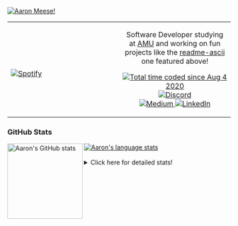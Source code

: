 [![Aaron Meese!](https://user-images.githubusercontent.com/17814535/88975338-a2aabf00-d27f-11ea-963f-8a19608716b4.png)](https://github.com/ajmeese7/readme-ascii "README ASCII")

<!-- Modified from project here: https://github.com/novatorem/novatorem -->
<table width="100%"> 
  <tr>
  <td width="50%">
      
&nbsp; <br> [![Spotify](https://ajmeese7.vercel.app/api/spotify)](https://open.spotify.com/user/ajmeese)

  </td>
  <td width="50%">
    <p align="center">
    Software Developer studying at <a href="https://www.amu.apus.edu/">AMU</a> and working on fun 
    projects like the <a href="https://github.com/ajmeese7/readme-ascii">readme-ascii</a> one featured above!
    </p>
    <p align="center">
      <a href="https://wakatime.com/@f726891d-3b02-46cd-9b60-e8c59f9e2b14">
        <img src="https://wakatime.com/badge/user/f726891d-3b02-46cd-9b60-e8c59f9e2b14.svg" alt="Total time coded since Aug 4 2020" title="WakaTime" />
      </a>
      <a href="http://link.aaronmeese.com/discord">
        <img src="https://img.shields.io/badge/discord-ajmeese7%234835-369?style=flat-square&logo=discord&logoColor=white&color=purple" alt="Discord" title="Discord">
      </a>
      <br />
      <a href="https://link.aaronmeese.com/medium">
        <img src="https://img.shields.io/badge/medium-ajmeese7-1DB954?style=flat-square&logo=medium&logoColor=white" alt="Medium" title="Medium">
      </a>
      <a href="https://link.aaronmeese.com/linkedin">
        <img src="https://img.shields.io/badge/linkedIn-aaronmeese-1DB954?style=flat-square&logo=linkedin&logoColor=white&color=blue" alt="LinkedIn" title="LinkedIn">
      </a>
    </p>
  </td>

</table>

[//]: <> (The `&nbsp;` is to have Aphelion take up more space)

### GitHub Stats ###

<a href="https://profile-summary-for-github.com/user/ajmeese7">
  <img align="left" height="170px" src="https://github-readme-stats.vercel.app/api?username=ajmeese7&show_icons=true&line_height=27&count_private=true" alt="Aaron's GitHub stats"/>
  <img src="https://github-readme-stats.vercel.app/api/top-langs/?username=ajmeese7&hide_langs_below=5&layout=compact" alt="Aaron's language stats"/>
</a>

<br />
<br />
<details>
<summary>Click here for detailed stats!</summary>

### :zap: Recent Activity
<!--START_SECTION:activity-->
1. ❗️ Opened issue [#294](https://github.com/1j01/jspaint/issues/294) in [1j01/jspaint](https://github.com/1j01/jspaint)
2. 🗣 Commented on [#283](https://github.com/1j01/jspaint/issues/283) in [1j01/jspaint](https://github.com/1j01/jspaint)
3. ❗️ Closed issue [#52](https://github.com/dwyl/phoenix-liveview-counter-tutorial/issues/52) in [dwyl/phoenix-liveview-counter-tutorial](https://github.com/dwyl/phoenix-liveview-counter-tutorial)
4. 🎉 Merged PR [#70](https://github.com/dwyl/phoenix-liveview-counter-tutorial/pull/70) in [dwyl/phoenix-liveview-counter-tutorial](https://github.com/dwyl/phoenix-liveview-counter-tutorial)
5. 💪 Opened PR [#5665](https://github.com/refined-github/refined-github/pull/5665) in [refined-github/refined-github](https://github.com/refined-github/refined-github)
<!--END_SECTION:activity-->

### 🧐 Waka Stats
<!--START_SECTION:waka-->
![Code Time](http://img.shields.io/badge/Code%20Time-1%2C032%20hrs%2014%20mins-blue)

**🐱 My GitHub Data** 

> 🏆 705 Contributions in the Year 2022
 > 
> 📦 339.7 kB Used in GitHub's Storage 
 > 
> 💼 Opted to Hire
 > 
> 📜 75 Public Repositories 
 > 
> 🔑 28 Private Repositories  
 > 
**I'm an Early 🐤** 

```text
🌞 Morning    249 commits    ██████░░░░░░░░░░░░░░░░░░░   23.83% 
🌆 Daytime    383 commits    █████████░░░░░░░░░░░░░░░░   36.65% 
🌃 Evening    400 commits    █████████░░░░░░░░░░░░░░░░   38.28% 
🌙 Night      13 commits     ░░░░░░░░░░░░░░░░░░░░░░░░░   1.24%

```
📅 **I'm Most Productive on Sunday** 

```text
Monday       130 commits    ███░░░░░░░░░░░░░░░░░░░░░░   12.44% 
Tuesday      154 commits    ███░░░░░░░░░░░░░░░░░░░░░░   14.74% 
Wednesday    124 commits    ███░░░░░░░░░░░░░░░░░░░░░░   11.87% 
Thursday     151 commits    ███░░░░░░░░░░░░░░░░░░░░░░   14.45% 
Friday       118 commits    ██░░░░░░░░░░░░░░░░░░░░░░░   11.29% 
Saturday     171 commits    ████░░░░░░░░░░░░░░░░░░░░░   16.36% 
Sunday       197 commits    ████░░░░░░░░░░░░░░░░░░░░░   18.85%

```


📊 **This Week I Spent My Time On** 

```text
⌚︎ Time Zone: America/New_York

💬 Programming Languages: 
PHP                      1 hr 22 mins        ███████░░░░░░░░░░░░░░░░░░   30.45% 
Bash                     1 hr 16 mins        ███████░░░░░░░░░░░░░░░░░░   28.3% 
JavaScript               48 mins             ████░░░░░░░░░░░░░░░░░░░░░   17.98% 
JSON                     16 mins             █░░░░░░░░░░░░░░░░░░░░░░░░   6.19% 
Markdown                 14 mins             █░░░░░░░░░░░░░░░░░░░░░░░░   5.42%

🐱‍💻 Projects: 
karameese.com            3 hrs 25 mins       ███████████████████░░░░░░   75.71% 
aaronmeese.com           48 mins             ████░░░░░░░░░░░░░░░░░░░░░   18.0% 
refined-github-main      12 mins             █░░░░░░░░░░░░░░░░░░░░░░░░   4.74% 
daedalOS-main            2 mins              ░░░░░░░░░░░░░░░░░░░░░░░░░   0.92% 
vault                    1 min               ░░░░░░░░░░░░░░░░░░░░░░░░░   0.64%

```

**I Mostly Code in JavaScript** 

```text
JavaScript               32 repos            ████████████░░░░░░░░░░░░░   50.0% 
HTML                     9 repos             ███░░░░░░░░░░░░░░░░░░░░░░   14.06% 
Python                   5 repos             ██░░░░░░░░░░░░░░░░░░░░░░░   7.81% 
Java                     4 repos             █░░░░░░░░░░░░░░░░░░░░░░░░   6.25% 
CSS                      3 repos             █░░░░░░░░░░░░░░░░░░░░░░░░   4.69%

```



 Last Updated on 31/05/2022 16:03:44 UTC
<!--END_SECTION:waka-->
</details>
